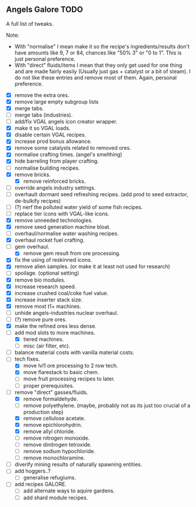 ## Angels Galore TODO

A full list of tweaks.

Note:

-   With "normalise" I mean make it so the recipe's ingredients/results don't have amounts like 9, 7 or 84, chances like "50% 3" or "0 to 1". This is just personal preference.
-   With "direct" fluids/items I mean that they only get used for one thing and are made fairly easily (Usually just gas + catalyst or a bit of steam). I do not like these entries and remove most of them. Again, personal preference.

-   [x] remove the extra ores.
-   [x] remove large empty subgroup lists
-   [x] merge tabs.
-   [ ] merge tabs (industries).
-   [ ] add/fix VGAL angels icon creator wrapper.
-   [x] make it so VGAL loads.
-   [x] disable certain VGAL recipes.
-   [x] increase prod bonus allowance.
-   [x] remove some catalysts related to removed ores.
-   [x] normalise crafting times. (angel's smelthing)
-   [x] hide barreling from player crafting.
-   [ ] normalise building recipes.
-   [x] remove bricks.
    -   [x] remove reinforced bricks.
-   [ ] override angels industry settings.
-   [ ] overhault dormant seed refreshing recipes. (add prod to seed extractor, de-bulkify recipes)
-   [ ] (?) nerf the polluted water yield of some fish recipes.
-   [ ] replace tier icons with VGAL-like icons.
-   [x] remove unneeded technologies.
-   [x] remove seed generation machine bloat.
-   [ ] overhaul/normalise water washing recipes.
-   [x] overhaul rocket fuel crafting.
-   [ ] gem overhaul.
    -   [x] remove gem result from ore processing.
-   [x] fix the using of reskinned icons.
-   [x] remove alien samples. (or make it at least not used for research)
-   [ ] spoilage. (optional setting)
-   [x] remove bio modules.
-   [x] increase research speed.
-   [x] increase crushed coal/coke fuel value.
-   [x] increase inserter stack size.
-   [x] remove most t1+ machines.
-   [ ] unhide angels-industries nuclear overhaul.
-   [ ] (?) remove pure ores.
-   [x] make the refined ores less dense.
-   [ ] add mod slots to more machines.
    -   [x] tiered machines.
    -   [ ] misc (air filter, etc).
-   [ ] balance material costs with vanilla material costs.
-   [ ] tech fixes.
    -   [x] move lvl1 ore processing to 2 row tech.
    -   [x] move flarestack to basic chem.
    -   [ ] move fruit processing recipes to later.
    -   [ ] proper prerequisites.
-   [ ] remove "direct" gasses/fluids.
    -   [x] remove formaldehyde.
    -   [ ] remove polyethylene. (maybe, probably not as its just too crucial of a production step)
    -   [x] remove cellulose acetate.
    -   [x] remove epichlorohydrin.
    -   [x] remove allyl chloride.
    -   [ ] remove nitrogen monoxide.
    -   [ ] remove dinitrogen tetroxide.
    -   [ ] remove sodium hypochloride.
    -   [ ] remove monochloramine.
-   [ ] diverify mining results of naturally spawning entities.
-   [ ] add hoggers..?
    -   [ ] generalise refugiums.
-   [ ] add recipes GALORE.
    -   [ ] add alternate ways to aquire gardens.
    -   [ ] add shard module recipes.
